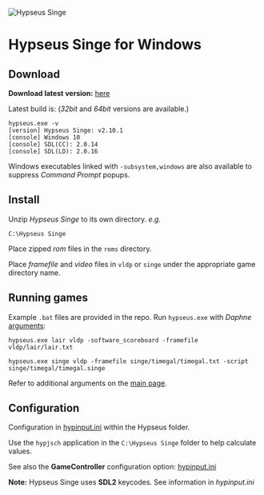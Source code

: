 ![Hypseus Singe](https://raw.githubusercontent.com/DirtBagXon/hypseus-singe/master/screenshots/hypseus-minilogo.png)

# Hypseus Singe for Windows

## Download

**Download latest version:** [here](https://github.com/DirtBagXon/hypseus-singe/releases)

Latest build is: (_32bit_ and _64bit_ versions are available.)

    hypseus.exe -v
    [version] Hypseus Singe: v2.10.1
    [console] Windows 10
    [console] SDL(CC): 2.0.14
    [console] SDL(LD): 2.0.16

Windows executables linked with `-subsystem,windows` are also available to suppress *Command Prompt* popups.


## Install

Unzip *Hypseus Singe* to its own directory. *e.g.*

    C:\Hypseus Singe

Place zipped *rom* files in the `roms` directory.

Place *framefile* and *video* files in `vldp` or `singe` under the appropriate game directory name.

## Running games

Example `.bat` files are provided in the repo. Run `hypseus.exe` with *Daphne* [arguments](http://www.daphne-emu.com/mediawiki/index.php/CmdLine):

    hypseus.exe lair vldp -software_scoreboard -framefile vldp/lair/lair.txt

    hypseus.exe singe vldp -framefile singe/timegal/timegal.txt -script singe/timegal/timegal.singe

Refer to additional arguments on the [main page](https://github.com/DirtBagXon/hypseus-singe#extended-arguments-and-keys).

## Configuration

Configuration in [hypinput.ini](https://github.com/DirtBagXon/hypseus-singe/blob/master/doc/hypinput.ini) within the Hypseus folder.

Use the `hypjsch` application in the `C:\Hypseus Singe` folder to help calculate values.

See also the **GameController** configuration option: [hypinput.ini](https://github.com/DirtBagXon/hypseus-singe/blob/master/doc/hypinput_gamepad.ini)

**Note:** Hypseus Singe uses **SDL2** keycodes. See information in *hypinput.ini*
